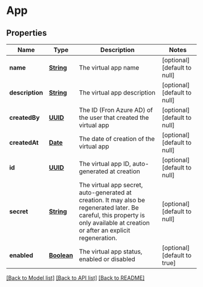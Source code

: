 # App
## Properties

Name | Type | Description | Notes
------------ | ------------- | ------------- | -------------
**name** | [**String**](string.md) | The virtual app name | [optional] [default to null]
**description** | [**String**](string.md) | The virtual app description | [optional] [default to null]
**createdBy** | [**UUID**](UUID.md) | The ID (Fron Azure AD) of the user that created the virtual app | [optional] [default to null]
**createdAt** | [**Date**](DateTime.md) | The date of creation of the virtual app | [optional] [default to null]
**id** | [**UUID**](UUID.md) | The virtual app ID, auto-generated at creation | [optional] [default to null]
**secret** | [**String**](string.md) | The virtual app secret, auto-generated at creation. It may also be regenerated later. Be careful, this property is only available at creation or after an explicit regeneration.  | [optional] [default to null]
**enabled** | [**Boolean**](boolean.md) | The virtual app status, enabled or disabled | [optional] [default to true]

[[Back to Model list]](../README.md#documentation-for-models) [[Back to API list]](../README.md#documentation-for-api-endpoints) [[Back to README]](../README.md)

